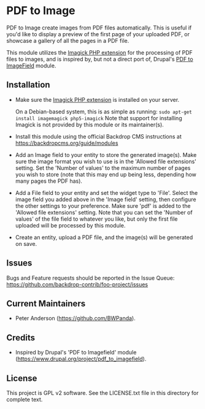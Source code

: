 PDF to Image
============

PDF to Image create images from PDF files automatically. This is useful if you'd
like to display a preview of the first page of your uploaded PDF, or showcase a
gallery of all the pages in a PDF file.

This module utilizes the
[Imagick PHP extension](https://secure.php.net/manual/en/book.imagick.php) for
the processing of PDF files to images, and is inspired by, but not a direct port
of, Drupal's
[PDF to ImageField](https://www.drupal.org/project/pdf_to_imagefield) module.

Installation
------------

- Make sure the
  [Imagick PHP extension](https://secure.php.net/manual/en/book.imagick.php) is
  installed on your server.

  On a Debian-based system, this is as simple as running:
  `sudo apt-get install imagemagick php5-imagick`
  Note that support for installing Imagick is not provided by this module or its
  maintainer(s).

- Install this module using the official Backdrop CMS instructions at
  https://backdropcms.org/guide/modules

- Add an Image field to your entity to store the generated image(s). Make sure
  the image format you wish to use is in the 'Allowed file extensions' setting.
  Set the 'Number of values' to the maximum number of pages you wish to store
  (note that this may end up being less, depending how many pages the PDF has).

- Add a File field to your entity and set the widget type to 'File'. Select the
  image field you added above in the 'Image field' setting, then configure the
  other settings to your preference. Make sure 'pdf' is added to the 'Allowed
  file extensions' setting.
  Note that you can set the 'Number of values' of the file field to whatever you
  like, but only the first file uploaded will be processed by this module.

- Create an entity, upload a PDF file, and the image(s) will be generated on
  save.

Issues
------

Bugs and Feature requests should be reported in the Issue Queue:
https://github.com/backdrop-contrib/foo-project/issues

Current Maintainers
-------------------

- Peter Anderson (https://github.com/BWPanda).

Credits
-------

- Inspired by Drupal's 'PDF to Imagefield' module
  (https://www.drupal.org/project/pdf_to_imagefield).

License
-------

This project is GPL v2 software. See the LICENSE.txt file in this directory for
complete text.

